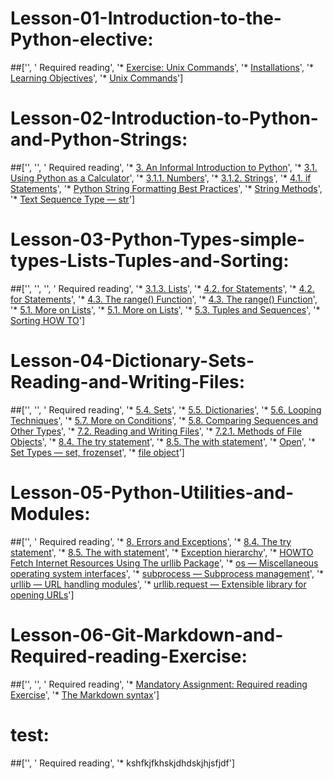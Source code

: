# Lesson-01-Introduction-to-the-Python-elective:
 ##['', ' Required reading', '* [Exercise: Unix Commands](/exercises/UNIX_commands.md)', '* [Installations](/other_materials/installation.md)', '* [Learning Objectives](/other_materials/learning_objectives.md)', '* [Unix Commands](/other_materials/unix_commands.md)']
# Lesson-02-Introduction-to-Python-and-Python-Strings:
 ##['', '', ' Required reading', '* [3. An Informal Introduction to Python](https://docs.python.org/3.7/tutorial/introduction.html#an-informal-introduction-to-python)', '* [3.1. Using Python as a Calculator](https://docs.python.org/3.7/tutorial/introduction.html#using-python-as-a-calculator)', '* [3.1.1. Numbers](https://docs.python.org/3.7/tutorial/introduction.html#numbers)', '* [3.1.2. Strings](https://docs.python.org/3.7/tutorial/introduction.html#strings)', '* [4.1. if Statements](https://docs.python.org/3/tutorial/controlflow.html#if-statements)', '* [Python String Formatting Best Practices](https://realpython.com/python-string-formatting/)', '* [String Methods](https://docs.python.org/3.7/library/stdtypes.html#string-methods)', '* [Text Sequence Type — str](https://docs.python.org/3.7/library/stdtypes.html#text-sequence-type-str)']
# Lesson-03-Python-Types-simple-types-Lists-Tuples-and-Sorting:
 ##['', '', '', ' Required reading', '* [3.1.3. Lists](https://docs.python.org/3/tutorial/introduction.html#lists)', '* [4.2. for Statements](https://docs.python.org/3/tutorial/controlflow.html#for-statements)', '* [4.2. for Statements](https://docs.python.org/3/tutorial/controlflow.html#for-statements)', '* [4.3. The range() Function](https://docs.python.org/3/tutorial/controlflow.html#the-range-function)', '* [4.3. The range() Function](https://docs.python.org/3/tutorial/controlflow.html#the-range-function)', '* [5.1. More on Lists](https://docs.python.org/3/tutorial/datastructures.html#more-on-lists)', '* [5.1. More on Lists](https://docs.python.org/3/tutorial/datastructures.html#more-on-lists)', '* [5.3. Tuples and Sequences](https://docs.python.org/3/tutorial/datastructures.html#tuples-and-sequences)', '* [Sorting HOW TO](https://docs.python.org/3/howto/sorting.html#sorting-how-to)']
# Lesson-04-Dictionary-Sets-Reading-and-Writing-Files:
 ##['', '', ' Required reading', '* [5.4. Sets](https://docs.python.org/3/tutorial/datastructures.html#sets)', '* [5.5. Dictionaries](https://docs.python.org/3/tutorial/datastructures.html#dictionaries)', '* [5.6. Looping Techniques](https://docs.python.org/3/tutorial/datastructures.html#looping-techniques)', '* [5.7. More on Conditions](https://docs.python.org/3/tutorial/datastructures.html#more-on-conditions)', '* [5.8. Comparing Sequences and Other Types](https://docs.python.org/3/tutorial/datastructures.html#comparing-sequences-and-other-types)', '* [7.2. Reading and Writing Files](https://docs.python.org/3/tutorial/inputoutput.html#reading-and-writing-files)', '* [7.2.1. Methods of File Objects](https://docs.python.org/3/tutorial/inputoutput.html#methods-of-file-objects)', '* [8.4. The try statement](https://docs.python.org/3/reference/compound_stmts.html#the-try-statement)', '* [8.5. The with statement](https://docs.python.org/3/reference/compound_stmts.html#the-with-statement)', '* [Open](https://docs.python.org/3/library/functions.html#open)', '* [Set Types — set, frozenset](https://docs.python.org/3/library/stdtypes.html#set-types-set-frozenset)', '* [file object](https://docs.python.org/3/glossary.html#term-file-object)']
# Lesson-05-Python-Utilities-and-Modules:
 ##['', ' Required reading', '* [8. Errors and Exceptions](https://docs.python.org/3/tutorial/errors.html)', '* [8.4. The try statement](https://docs.python.org/3/reference/compound_stmts.html#the-try-statement)', '* [8.5. The with statement](https://docs.python.org/3/reference/compound_stmts.html#the-with-statement)', '* [Exception hierarchy](https://docs.python.org/3/library/exceptions.html#exception-hierarchy)', '* [HOWTO Fetch Internet Resources Using The urllib Package](https://docs.python.org/3/howto/urllib2.html)', '* [os — Miscellaneous operating system interfaces](https://docs.python.org/3/library/os.html)', '* [subprocess — Subprocess management](https://docs.python.org/3.7/library/subprocess.html#module-subprocess)', '* [urllib — URL handling modules](https://docs.python.org/3/library/urllib.html#module-urllib)', '* [urllib.request — Extensible library for opening URLs](https://docs.python.org/3/library/urllib.request.html#module-urllib.request)']
# Lesson-06-Git-Markdown-and-Required-reading-Exercise:
 ##['', '', ' Required reading', '* [Mandatory Assignment: Required reading Exercise](https://github.com/python-elective-1-spring-2019/Lesson-07-Required-reading-Exercise/blob/master/exercises/README.md)', '* [The Markdown syntax](other_materials/markdown.md)']
# test:
 ##['', ' Required reading', '* kshfkjfkhskjdhdskjhjsfjdf']
